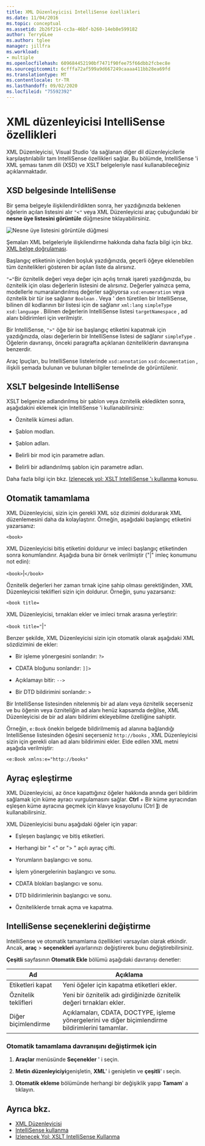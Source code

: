 ```yaml
---
title: XML Düzenleyicisi IntelliSense özellikleri
ms.date: 11/04/2016
ms.topic: conceptual
ms.assetid: 2b26f214-cc3a-46bf-b260-14eb8e599182
author: TerryGLee
ms.author: tglee
manager: jillfra
ms.workload:
- multiple
ms.openlocfilehash: 609684452190bf7471f90fee75f66dbb2fcbec8e
ms.sourcegitcommit: 6cfffa72af599a9d667249caaaa411bb28ea69fd
ms.translationtype: MT
ms.contentlocale: tr-TR
ms.lasthandoff: 09/02/2020
ms.locfileid: "75592392"
---
```

# <a name="xml-editor-intellisense-features"></a>XML düzenleyicisi IntelliSense özellikleri

XML Düzenleyicisi, Visual Studio 'da sağlanan diğer dil düzenleyicilerle karşılaştırılabilir tam IntelliSense özellikleri sağlar. Bu bölümde, IntelliSense 'i XML şeması tanım dili (XSD) ve XSLT belgeleriyle nasıl kullanabileceğiniz açıklanmaktadır.

## <a name="intellisense-in-an-xsd-document"></a>XSD belgesinde IntelliSense

Bir şema belgeyle ilişkilendirildikten sonra, her yazdığınızda beklenen öğelerin açılan listesini alır `"<"` veya XML Düzenleyicisi araç çubuğundaki bir **nesne üye listesini görüntüle** düğmesine tıklayabilirsiniz.

![Nesne üye listesini görüntüle düğmesi](media/display-object-member-list-xml.png)

Şemaları XML belgeleriyle ilişkilendirme hakkında daha fazla bilgi için bkz. [XML belge doğrulaması](../xml-tools/xml-document-validation.md).

Başlangıç etiketinin içinden boşluk yazdığınızda, geçerli öğeye eklenebilen tüm öznitelikleri gösteren bir açılan liste da alırsınız.

`"="`Bir öznitelik değeri veya değer için açılış tırnak işareti yazdığınızda, bu öznitelik için olası değerlerin listesini de alırsınız. Değerler yalnızca şema, modellerle numaralandırılmış değerler sağlıyorsa `xsd:enumeration` veya öznitelik bir tür ise sağlanır `Boolean` . Veya ' den türetilen bir IntelliSense, bilinen dil kodlarının bir listesi için de sağlanır `xml:lang` `simpleType` `xsd:language` . Bilinen değerlerin IntelliSense listesi `targetNamespace` , ad alanı bildirimleri için verilmiştir.

Bir IntelliSense, `">"` öğe bir ise başlangıç etiketini kapatmak için yazdığınızda, olası değerlerin bir IntelliSense listesi de sağlanır `simpleType` . Öğelerin davranışı, önceki paragrafta açıklanan özniteliklerin davranışına benzerdir.

Araç Ipuçları, bu IntelliSense listelerinde `xsd:annotation` `xsd:documentation` , ilişkili şemada bulunan ve bulunan bilgiler temelinde de görüntülenir.

## <a name="intellisense-in-an-xslt-document"></a>XSLT belgesinde IntelliSense

XSLT belgenize adlandırılmış bir şablon veya öznitelik ekledikten sonra, aşağıdakini eklemek için IntelliSense 'i kullanabilirsiniz:

- Öznitelik kümesi adları.

- Şablon modları.

- Şablon adları.

- Belirli bir mod için parametre adları.

- Belirli bir adlandırılmış şablon için parametre adları.

Daha fazla bilgi için bkz. [Izlenecek yol: XSLT IntelliSense 'ı kullanma](../xml-tools/walkthrough-using-xslt-intellisense.md) konusu.

## <a name="auto-completion"></a>Otomatik tamamlama

XML Düzenleyicisi, sizin için gerekli XML söz dizimini doldurarak XML düzenlemesini daha da kolaylaştırır. Örneğin, aşağıdaki başlangıç etiketini yazarsanız:

`<book>`

XML Düzenleyicisi bitiş etiketini doldurur ve imleci başlangıç etiketinden sonra konumlandırır. Aşağıda buna bir örnek verilmiştir ("&#124;" imleç konumunu not edin):

`<book>`&#124;`</book>`

Öznitelik değerleri her zaman tırnak içine sahip olması gerektiğinden, XML Düzenleyicisi teklifleri sizin için doldurur. Örneğin, şunu yazarsanız:

`<book title=`

XML Düzenleyicisi, tırnakları ekler ve imleci tırnak arasına yerleştirir:

`<book title="`&#124;`"`

Benzer şekilde, XML Düzenleyicisi sizin için otomatik olarak aşağıdaki XML sözdizimini de ekler:

- Bir işleme yönergesini sonlandır:  `?>`

- CDATA bloğunu sonlandır: `]]>`

- Açıklamayı bitir: `-->`

- Bir DTD bildirimini sonlandır: `>`

Bir IntelliSense listesinden nitelenmiş bir ad alanı veya öznitelik seçerseniz ve bu öğenin veya özniteliğin ad alanı henüz kapsamda değilse, XML Düzenleyicisi de bir ad alanı bildirimi ekleyebilme özelliğine sahiptir.

Örneğin, `e:Book` önekin belgede bildirilmemiş ad alanına bağlandığı IntelliSense listesinden öğesini seçerseniz `http://books` , XML Düzenleyicisi sizin için gerekli olan ad alanı bildirimini ekler. Elde edilen XML metni aşağıda verilmiştir:

`<e:Book xmlns:e="http://books"`

## <a name="brace-matching"></a>Ayraç eşleştirme

XML Düzenleyicisi, az önce kapattığınız öğeler hakkında anında geri bildirim sağlamak için küme ayracı vurgulamasını sağlar. **Ctrl** + Bir küme ayracından eşleşen küme ayracına geçmek için klavye kısayolunu (Ctrl **]**) de kullanabilirsiniz.

XML Düzenleyicisi bunu aşağıdaki öğeler için yapar:

- Eşleşen başlangıç ve bitiş etiketleri.

- Herhangi bir " \<" or "> " açılı ayraç çifti.

- Yorumların başlangıcı ve sonu.

- İşlem yönergelerinin başlangıcı ve sonu.

- CDATA blokları başlangıcı ve sonu.

- DTD bildirimlerinin başlangıcı ve sonu.

- Özniteliklerde tırnak açma ve kapatma.

## <a name="modify-the-intellisense-options"></a>IntelliSense seçeneklerini değiştirme

IntelliSense ve otomatik tamamlama özellikleri varsayılan olarak etkindir. Ancak, **araç**  >  **seçenekleri** ayarlarınızı değiştirerek bunu değiştirebilirsiniz.

**Çeşitli** sayfasının **Otomatik Ekle** bölümü aşağıdaki davranışı denetler:

|Ad|Açıklama|
|-|-----------------|
|Etiketleri kapat|Yeni öğeler için kapatma etiketleri ekler.|
|Öznitelik teklifleri|Yeni bir öznitelik adı girdiğinizde öznitelik değeri tırnakları ekler.|
|Diğer biçimlendirme|Açıklamaları, CDATA, DOCTYPE, işleme yönergelerini ve diğer biçimlendirme bildirimlerini tamamlar.|

### <a name="to-change-the-auto-completion-behavior"></a>Otomatik tamamlama davranışını değiştirmek için

1. **Araçlar** menüsünde **Seçenekler** ' i seçin.

2. **Metin düzenleyiciyi**genişletin, **XML**' i genişletin ve **çeşitli**' ı seçin.

3. **Otomatik ekleme** bölümünde herhangi bir değişiklik yapıp **Tamam**' a tıklayın.

## <a name="see-also"></a>Ayrıca bkz.

- [XML Düzenleyicisi](../xml-tools/xml-editor.md)
- [IntelliSense kullanma](../ide/using-intellisense.md)
- [İzlenecek Yol: XSLT IntelliSense Kullanma](../xml-tools/walkthrough-using-xslt-intellisense.md)

